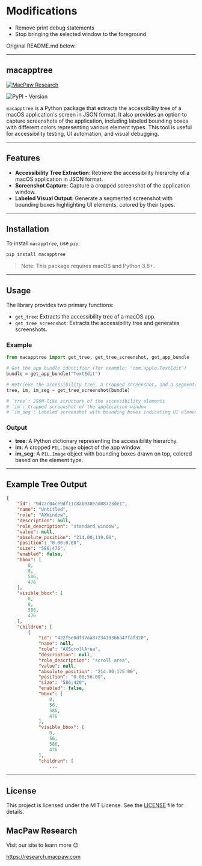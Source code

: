 # Modifications

- Remove print debug statements
- Stop bringing the selected window to the foreground

Original README.md below.

--------

## macapptree

[![MacPaw Research](https://pbs.twimg.com/profile_banners/3993798502/1720615716/1500x500)](https://research.macpaw.com)

![PyPI - Version](https://img.shields.io/pypi/v/macapptree)

`macapptree` is a Python package that extracts the accessibility tree of a macOS application's screen in JSON format. It also provides an option to capture screenshots of the application, including labeled bounding boxes with different colors representing various element types. This tool is useful for accessibility testing, UI automation, and visual debugging.

--------

## Features

- **Accessibility Tree Extraction**: Retrieve the accessibility hierarchy of a macOS application in JSON format.
- **Screenshot Capture**: Capture a cropped screenshot of the application window.
- **Labeled Visual Output**: Generate a segmented screenshot with bounding boxes highlighting UI elements, colored by their types.

--------

## Installation

To install `macapptree`, use `pip`:

```bash
pip install macapptree
```

> Note: This package requires macOS and Python 3.8+.

--------

## Usage

The library provides two primary functions:

- `get_tree`: Extracts the accessibility tree of a macOS app.
- `get_tree_screenshot`: Extracts the accessibility tree and generates screenshots.

### Example

```python
from macapptree import get_tree, get_tree_screenshot, get_app_bundle

# Get the app bundle identifier (for example: "com.apple.TextEdit")
bundle = get_app_bundle("TextEdit")

# Retrieve the accessibility tree, a cropped screenshot, and a segmented screenshot
tree, im, im_seg = get_tree_screenshot(bundle)

# `tree`: JSON-like structure of the accessibility elements
# `im`: Cropped screenshot of the application window
# `im_seg`: Labeled screenshot with bounding boxes indicating UI elements

```

### Output

- **tree**: A Python dictionary representing the accessibility hierarchy.
- **im**: A cropped `PIL.Image` object of the app window.
- **im_seg**: A `PIL.Image` object with bounding boxes drawn on top, colored based on the element type.

--------

## Example Tree Output

```json
{
    "id": "9d72c04ce9df11c8ab938ead88723de1",
    "name": "Untitled",
    "role": "AXWindow",
    "description": null,
    "role_description": "standard window",
    "value": null,
    "absolute_position": "214.00;119.00",
    "position": "0.00;0.00",
    "size": "586;476",
    "enabled": false,
    "bbox": [
        0,
        0,
        586,
        476
    ],
    "visible_bbox": [
        0,
        0,
        586,
        476
    ],
    "children": [
        {
            "id": "422f5e0df37aa872341d3b6a47faf320",
            "name": null,
            "role": "AXScrollArea",
            "description": null,
            "role_description": "scroll area",
            "value": null,
            "absolute_position": "214.00;175.00",
            "position": "0.00;56.00",
            "size": "586;420",
            "enabled": false,
            "bbox": [
                0,
                56,
                586,
                476
            ],
            "visible_bbox": [
                0,
                56,
                586,
                476
            ],
            "children": [
                ...
```

--------

## License

This project is licensed under the MIT License. See the [LICENSE](LICENSE) file for details.

## MacPaw Research

Visit our site to learn more 😉

<https://research.macpaw.com>
